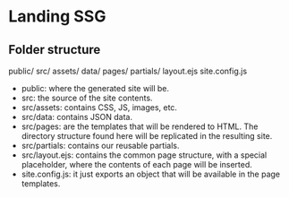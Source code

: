# Landing SSG

## Folder structure
public/
src/
assets/
data/
pages/
partials/
layout.ejs
site.config.js

- public: where the generated site will be.
- src: the source of the site contents.
- src/assets: contains CSS, JS, images, etc.
- src/data: contains JSON data.
- src/pages: are the templates that will be rendered to HTML. The directory structure found here will be replicated in the resulting site.
- src/partials: contains our reusable partials.
- src/layout.ejs: contains the common page structure, with a special  placeholder, where the contents of each page will be inserted.
- site.config.js: it just exports an object that will be available in the page templates.